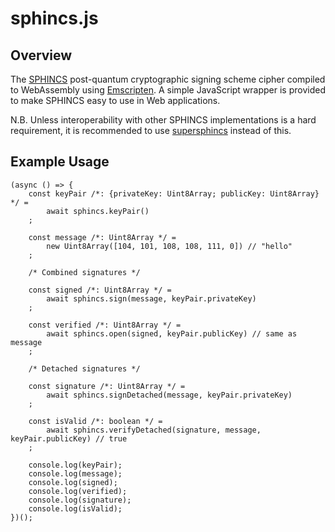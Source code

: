 # sphincs.js

## Overview

The [SPHINCS](https://sphincs.cr.yp.to) post-quantum cryptographic signing scheme
cipher compiled to WebAssembly using [Emscripten](https://github.com/kripken/emscripten).
A simple JavaScript wrapper is provided to make SPHINCS easy to use in Web applications.

N.B. Unless interoperability with other SPHINCS implementations is a hard requirement,
it is recommended to use [supersphincs](https://github.com/cyph/supersphincs)
instead of this.

## Example Usage

	(async () => {
		const keyPair /*: {privateKey: Uint8Array; publicKey: Uint8Array} */ =
			await sphincs.keyPair()
		;

		const message /*: Uint8Array */ =
			new Uint8Array([104, 101, 108, 108, 111, 0]) // "hello"
		;

		/* Combined signatures */

		const signed /*: Uint8Array */ =
			await sphincs.sign(message, keyPair.privateKey)
		;

		const verified /*: Uint8Array */ =
			await sphincs.open(signed, keyPair.publicKey) // same as message
		;

		/* Detached signatures */
		
		const signature /*: Uint8Array */ =
			await sphincs.signDetached(message, keyPair.privateKey)
		;

		const isValid /*: boolean */ =
			await sphincs.verifyDetached(signature, message, keyPair.publicKey) // true
		;

		console.log(keyPair);
		console.log(message);
		console.log(signed);
		console.log(verified);
		console.log(signature);
		console.log(isValid);
	})();
